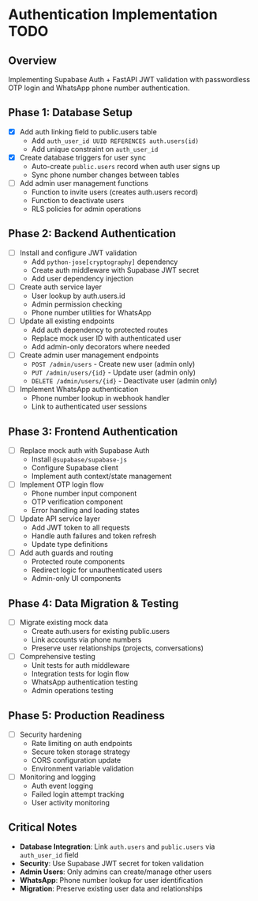 # Authentication Implementation TODO

## Overview
Implementing Supabase Auth + FastAPI JWT validation with passwordless OTP login and WhatsApp phone number authentication.

## Phase 1: Database Setup
- [x] Add auth linking field to public.users table
  - Add `auth_user_id UUID REFERENCES auth.users(id)`
  - Add unique constraint on `auth_user_id`
- [x] Create database triggers for user sync
  - Auto-create `public.users` record when auth user signs up
  - Sync phone number changes between tables
- [ ] Add admin user management functions
  - Function to invite users (creates auth.users record)
  - Function to deactivate users
  - RLS policies for admin operations

## Phase 2: Backend Authentication
- [ ] Install and configure JWT validation
  - Add `python-jose[cryptography]` dependency
  - Create auth middleware with Supabase JWT secret
  - Add user dependency injection
- [ ] Create auth service layer
  - User lookup by auth.users.id
  - Admin permission checking
  - Phone number utilities for WhatsApp
- [ ] Update all existing endpoints
  - Add auth dependency to protected routes
  - Replace mock user ID with authenticated user
  - Add admin-only decorators where needed
- [ ] Create admin user management endpoints
  - `POST /admin/users` - Create new user (admin only)
  - `PUT /admin/users/{id}` - Update user (admin only)
  - `DELETE /admin/users/{id}` - Deactivate user (admin only)
- [ ] Implement WhatsApp authentication
  - Phone number lookup in webhook handler
  - Link to authenticated user sessions

## Phase 3: Frontend Authentication
- [ ] Replace mock auth with Supabase Auth
  - Install `@supabase/supabase-js`
  - Configure Supabase client
  - Implement auth context/state management
- [ ] Implement OTP login flow
  - Phone number input component
  - OTP verification component
  - Error handling and loading states
- [ ] Update API service layer
  - Add JWT token to all requests
  - Handle auth failures and token refresh
  - Update type definitions
- [ ] Add auth guards and routing
  - Protected route components
  - Redirect logic for unauthenticated users
  - Admin-only UI components

## Phase 4: Data Migration & Testing
- [ ] Migrate existing mock data
  - Create auth.users for existing public.users
  - Link accounts via phone numbers
  - Preserve user relationships (projects, conversations)
- [ ] Comprehensive testing
  - Unit tests for auth middleware
  - Integration tests for login flow
  - WhatsApp authentication testing
  - Admin operations testing

## Phase 5: Production Readiness
- [ ] Security hardening
  - Rate limiting on auth endpoints
  - Secure token storage strategy
  - CORS configuration update
  - Environment variable validation
- [ ] Monitoring and logging
  - Auth event logging
  - Failed login attempt tracking
  - User activity monitoring

## Critical Notes
- **Database Integration**: Link `auth.users` and `public.users` via `auth_user_id` field
- **Security**: Use Supabase JWT secret for token validation
- **Admin Users**: Only admins can create/manage other users
- **WhatsApp**: Phone number lookup for user identification
- **Migration**: Preserve existing user data and relationships